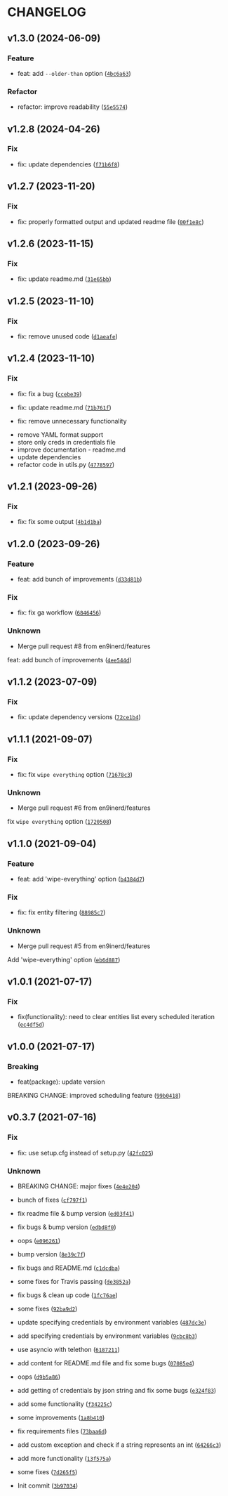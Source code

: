 # CHANGELOG



## v1.3.0 (2024-06-09)

### Feature

* feat: add `--older-than` option ([`4bc6a63`](https://github.com/en9inerd/tgeraser/commit/4bc6a63049b5f52e9b8f595322bed661f8b8d033))

### Refactor

* refactor: improve readability ([`55e5574`](https://github.com/en9inerd/tgeraser/commit/55e5574aa6cca7516210f87db96a0cf06f48dcd7))


## v1.2.8 (2024-04-26)

### Fix

* fix: update dependencies ([`f71b6f8`](https://github.com/en9inerd/tgeraser/commit/f71b6f8924018ef8aae8a733eeb680dc33555b2e))


## v1.2.7 (2023-11-20)

### Fix

* fix: properly formatted output and updated readme file ([`00f1e8c`](https://github.com/en9inerd/tgeraser/commit/00f1e8caa41153ab5741887e61920a0a7e6a9b45))


## v1.2.6 (2023-11-15)

### Fix

* fix: update readme.md ([`31e65bb`](https://github.com/en9inerd/tgeraser/commit/31e65bbee1a4b07645fbb5f304e2ecb590b9861c))


## v1.2.5 (2023-11-10)

### Fix

* fix: remove unused code ([`d1aeafe`](https://github.com/en9inerd/tgeraser/commit/d1aeafee79b30c93ddbb5e26edfc002232c8443b))


## v1.2.4 (2023-11-10)

### Fix

* fix: fix a bug ([`ccebe39`](https://github.com/en9inerd/tgeraser/commit/ccebe391b5d2baebbb8642c2d133b47e4416b24f))

* fix: update readme.md ([`71b761f`](https://github.com/en9inerd/tgeraser/commit/71b761ffbe79db95bd0a2393e5a2214940157a35))

* fix: remove unnecessary functionality

- remove YAML format support
- store only creds in credentials file
- improve documentation - readme.md
- update dependencies
- refactor code in utils.py ([`4778597`](https://github.com/en9inerd/tgeraser/commit/47785971403ec2b816b45b33382509a85b5baa24))


## v1.2.1 (2023-09-26)

### Fix

* fix: fix some output ([`4b1d1ba`](https://github.com/en9inerd/tgeraser/commit/4b1d1ba90149c96fe0362c79a40c7108f99008a0))


## v1.2.0 (2023-09-26)

### Feature

* feat: add bunch of improvements ([`d33d81b`](https://github.com/en9inerd/tgeraser/commit/d33d81bc224aa63bb0f3b8840455407ef4164415))

### Fix

* fix: fix ga workflow ([`6846456`](https://github.com/en9inerd/tgeraser/commit/684645683ccd9dd68d1c7c789cd3914a725c0640))

### Unknown

* Merge pull request #8 from en9inerd/features

feat: add bunch of improvements ([`4ee544d`](https://github.com/en9inerd/tgeraser/commit/4ee544dcbea9f40cb5e0e7fe9fd0b947e0e94b8e))


## v1.1.2 (2023-07-09)

### Fix

* fix: update dependency versions ([`72ce1b4`](https://github.com/en9inerd/tgeraser/commit/72ce1b4cb11d7a99f7e73fc4439025b78ee5304a))


## v1.1.1 (2021-09-07)

### Fix

* fix: fix `wipe everything` option ([`71678c3`](https://github.com/en9inerd/tgeraser/commit/71678c3d5652e4eca69a75e1d66cc9065205a9bc))

### Unknown

* Merge pull request #6 from en9inerd/features

fix `wipe everything` option ([`1720508`](https://github.com/en9inerd/tgeraser/commit/1720508c4034a60c685e2ed124a3e99e1f7dbce8))


## v1.1.0 (2021-09-04)

### Feature

* feat: add &#39;wipe-everything&#39; option ([`b4384d7`](https://github.com/en9inerd/tgeraser/commit/b4384d71f88be60799fbffb94ed7047ae8030104))

### Fix

* fix: fix entity filtering ([`88985c7`](https://github.com/en9inerd/tgeraser/commit/88985c71b583d77ffeece80842e43b2cf0838ff6))

### Unknown

* Merge pull request #5 from en9inerd/features

Add &#39;wipe-everything&#39; option ([`eb6d887`](https://github.com/en9inerd/tgeraser/commit/eb6d8874a4e42157406dcee6ed25071e116bc704))


## v1.0.1 (2021-07-17)

### Fix

* fix(functionality): need to clear entities list every scheduled iteration ([`ec4df5d`](https://github.com/en9inerd/tgeraser/commit/ec4df5d1fe230e951ffdd729172a4ada723d94e0))


## v1.0.0 (2021-07-17)

### Breaking

* feat(package): update version

BREAKING CHANGE: improved scheduling feature ([`99b0418`](https://github.com/en9inerd/tgeraser/commit/99b04185f6edb3bd7216acf57a470cfe9044f55f))


## v0.3.7 (2021-07-16)

### Fix

* fix: use setup.cfg instead of setup.py ([`42fc025`](https://github.com/en9inerd/tgeraser/commit/42fc02516360d325d01ec6aef556f1ed4562eff7))

### Unknown

* BREAKING CHANGE: major fixes ([`4e4e204`](https://github.com/en9inerd/tgeraser/commit/4e4e204090e603a031e305e20e4133881bd62f9f))

* bunch of fixes ([`cf797f1`](https://github.com/en9inerd/tgeraser/commit/cf797f1d281a859141af9f190553eeda6c89247a))

* fix readme file &amp; bump version ([`ed03f41`](https://github.com/en9inerd/tgeraser/commit/ed03f41652d002cd9dbaefa7bfaf070d064e1820))

* fix bugs &amp; bump version ([`edbd8f0`](https://github.com/en9inerd/tgeraser/commit/edbd8f0ba79f5a7d5483f6bc1cae29ee065374c2))

* oops ([`e096261`](https://github.com/en9inerd/tgeraser/commit/e0962618d89c3b91cdbc21d82052145301dc9410))

* bump version ([`8e39c7f`](https://github.com/en9inerd/tgeraser/commit/8e39c7fa7f915d1f03b3d934fd5b452f84e5e6b9))

* fix bugs and README.md ([`c1dcdba`](https://github.com/en9inerd/tgeraser/commit/c1dcdbab5d85cb5792607500a467c6baf63b0bbf))

* some fixes for Travis passing ([`de3852a`](https://github.com/en9inerd/tgeraser/commit/de3852ae0c0145de38608376eaa073c7d552cc2d))

* fix bugs &amp; clean up code ([`1fc76ae`](https://github.com/en9inerd/tgeraser/commit/1fc76ae83bf9ac36383c9caa0ecf9088541fd2a8))

* some fixes ([`92ba9d2`](https://github.com/en9inerd/tgeraser/commit/92ba9d2bd9b1e56506dfd2bc7537e921f7bb3366))

* update specifying credentials by environment variables ([`487dc3e`](https://github.com/en9inerd/tgeraser/commit/487dc3eb441209df009de68abde3961d56f230e1))

* add specifying credentials by environment variables ([`9cbc8b3`](https://github.com/en9inerd/tgeraser/commit/9cbc8b3e9bdd2669a1e13af1ee48357a4c5417e5))

* use asyncio with telethon ([`6187211`](https://github.com/en9inerd/tgeraser/commit/6187211967fc02382a5f17d0cb2348e5d48edc1e))

* add content for README.md file and fix some bugs ([`07085e4`](https://github.com/en9inerd/tgeraser/commit/07085e4eac4e3069d0b4c6a6e7ee3efa5cf53ea9))

* oops ([`d9b5a86`](https://github.com/en9inerd/tgeraser/commit/d9b5a868679c35224bb55e0ddb1956c339f2cf48))

* add getting of credentials by json string and fix some bugs ([`e324f83`](https://github.com/en9inerd/tgeraser/commit/e324f839e2d1e1ae0a1da3400cc90cdcaf7f1cc8))

* add some functionality ([`f34225c`](https://github.com/en9inerd/tgeraser/commit/f34225c12c931ed2171cbd36140120afd76e8812))

* some improvements ([`1a8b410`](https://github.com/en9inerd/tgeraser/commit/1a8b41047a58cb51badc2ef1f68c1662be736586))

* fix requirements files ([`73baa6d`](https://github.com/en9inerd/tgeraser/commit/73baa6db6a433a5fb382b64eb80d0ce6a1b1ea7d))

* add custom exception and check if a string represents an int ([`64266c3`](https://github.com/en9inerd/tgeraser/commit/64266c31b42a6b1334c6be187a864bd18ac525c2))

* add more functionality ([`13f575a`](https://github.com/en9inerd/tgeraser/commit/13f575aae529a667848eb7a1b31534cf8cc0cb99))

* some fixes ([`7d265f5`](https://github.com/en9inerd/tgeraser/commit/7d265f5ea8d671c92ad238a4f3299c04f4fb104a))

* Init commit ([`3b97034`](https://github.com/en9inerd/tgeraser/commit/3b970344d7f4b7c179d99f5965d90f42a4994ae9))
